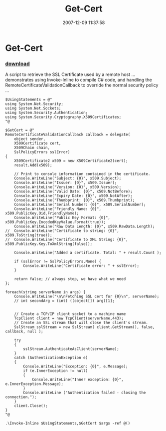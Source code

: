 ﻿---
pid:            69
poster:         Joel Bennett
title:          Get-Cert
date:           2007-12-09 11:37:58
format:         posh
parent:         0
parent:         0

---

# Get-Cert

### [download](69.ps1)

A script to retrieve the SSL Certificate used by a remote host ... demonstrates using Invoke-Inline to compile C# code, and handling the RemoteCertificateValidationCallback to override the normal security policy ...

```posh
$UsingStatements = @"
using System.Net.Security;
using System.Net.Sockets;
using System.Security.Authentication;
using System.Security.Cryptography.X509Certificates;
"@

$GetCert = @"
RemoteCertificateValidationCallback callback = delegate(
	object sender, 
	X509Certificate cert,
	X509Chain chain, 
	SslPolicyErrors sslError)
{
	X509Certificate2 x509 = new X509Certificate2(cert);
	result.Add(x509);

	// Print to console information contained in the certificate.
	Console.WriteLine("Subject: {0}", x509.Subject);
	Console.WriteLine("Issuer: {0}", x509.Issuer);
	Console.WriteLine("Version: {0}", x509.Version);
	Console.WriteLine("Valid Date: {0}", x509.NotBefore);
	Console.WriteLine("Expiry Date: {0}", x509.NotAfter);
	Console.WriteLine("Thumbprint: {0}", x509.Thumbprint);
	Console.WriteLine("Serial Number: {0}", x509.SerialNumber);
	Console.WriteLine("Friendly Name: {0}", x509.PublicKey.Oid.FriendlyName);
	Console.WriteLine("Public Key Format: {0}", x509.PublicKey.EncodedKeyValue.Format(true));
	Console.WriteLine("Raw Data Length: {0}", x509.RawData.Length);
//	Console.WriteLine("Certificate to string: {0}", x509.ToString(true));
//	Console.WriteLine("Certificate to XML String: {0}", x509.PublicKey.Key.ToXmlString(false));

	Console.WriteLine("Added a certificate. Total: " + result.Count );
	
	if (sslError != SslPolicyErrors.None) {
		Console.WriteLine("Certificate error: " + sslError);
	}
		
	return false; // always stop, we have what we need
};

foreach(string serverName in args) { 
	Console.WriteLine("\n\nFetching SSL cert for {0}\n", serverName);
	// int secondArg = (int) ((object[]) arg)[1]; 


	// Create a TCP/IP client socket to a machine name
	TcpClient client = new TcpClient(serverName,443);
	// Create an SSL stream that will close the client's stream.
	SslStream sslStream = new SslStream( client.GetStream(), false, callback, null );
	
	try 
	{
		sslStream.AuthenticateAsClient(serverName);
	} 
	catch (AuthenticationException e)
	{
		Console.WriteLine("Exception: {0}", e.Message);
		if (e.InnerException != null)
		{
			Console.WriteLine("Inner exception: {0}", e.InnerException.Message);
		}
		Console.WriteLine ("Authentication failed - closing the connection.");
	}
	client.Close();
}
"@

.\Invoke-Inline $UsingStatements,$GetCert $args -ref @()
```
